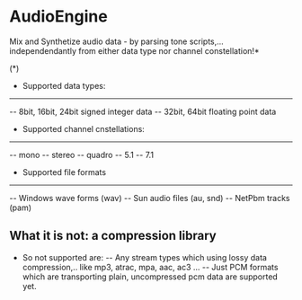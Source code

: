 # AudioEngine
Mix and Synthetize audio data - by parsing tone scripts,... independendantly from either data type nor channel constellation!*

(*)
- Supported data types:
-----------------------
-- 8bit, 16bit, 24bit signed integer data
-- 32bit, 64bit floating point data

- Supported channel cnstellations:
----------------------------------
-- mono
-- stereo
-- quadro
-- 5.1
-- 7.1

- Supported file formats
------------------------
-- Windows wave forms (wav)
-- Sun audio files (au, snd)
-- NetPbm tracks (pam)

## What it is not: a compression library
- So not supported are:
-- Any stream types which using lossy data compression,.. like mp3, atrac, mpa, aac, ac3 ...
-- Just PCM formats which are transporting plain, uncompressed pcm data are supported yet.
